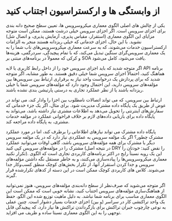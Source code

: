 # از وابستگی ها و ارکستراسیون اجتناب کنید

یکی از چالش های اصلی الگوی معماری میکروسرویس ها، تعیین سطح صحیح دانه بندی برای اجزای سرویس است. اگر اجزای سرویس خیلی درشت هستند، ممکن است متوجه مزایای این الگوی معماری (استقرار، مقیاس پذیری، آزمایش پذیری، و اتصال شل) نشوید. با این حال، اجزای خدماتی که خیلی ریزدانه هستند منجر به الزامات ارکستراسیون خدمات می‌شوند، که به سرعت معماری میکروسرویس‌های ناب شما را به یک معماری سرویس‌گرای سنگین تبدیل می‌کند، که با تمام پیچیدگی، سردرگمی، هزینه‌ها و کرکی که معمولاً در برنامه‌های مبتنی بر SOA یافت می‌شود، کامل می‌شود.&#x20;

اگر متوجه شدید که باید اجزای سرویس خود را از داخل رابط کاربری یا لایه API برنامه هماهنگ کنید، احتمالاً اجزای سرویس شما خیلی دقیق هستند. به طور مشابه، اگر متوجه شدید که برای پردازش یک درخواست واحد نیاز به برقراری ارتباط بین سرویس‌ها بین مؤلفه‌های سرویس دارید، این احتمال وجود دارد که مؤلفه‌های سرویس شما یا خیلی ریزدانه باشند یا از نظر عملکرد تجاری به درستی پارتیشن بندی نشده باشند.

ارتباط بین سرویس، که می تواند اتصالات نامطلوب بین اجزا را وادار کند، می تواند در عوض از طریق یک پایگاه داده مشترک مدیریت شود. برای مثال، اگر یک جزء خدماتی که سفارش‌های اینترنتی را تحویل می‌دهد به اطلاعات مشتری نیاز داشته باشد، می‌تواند به پایگاه داده برای بازیابی داده‌های لازم بر خلاف فراخوانی عملکرد در مؤلفه خدمات مشتری، به پایگاه داده مراجعه کند.

پایگاه داده مشترک می تواند نیازهای اطلاعاتی را برطرف کند، اما در مورد عملکرد مشترک چطور؟ اگر یک مؤلفه سرویس به عملکردی نیاز دارد که در یک مؤلفه سرویس دیگر یا مشترک برای همه مؤلفه‌های سرویس باشد، گاهی اوقات می‌توانید عملکرد مشترک را در مؤلفه‌های سرویس کپی کنید (در نتیجه اصل DRY را نقض کنید: خودتان را تکرار نکنید). این یک رویه نسبتاً رایج در اکثر برنامه‌های کاربردی تجاری است که الگوی معماری میکروسرویس‌ها را پیاده‌سازی می‌کنند، و به خاطر مستقل نگه داشتن مؤلفه‌های سرویس و جدا کردن استقرار آنها، از تکرار بخش‌های کوچک منطق کسب‌وکار جدا می‌شوند. کلاس های کاربردی کوچک ممکن است در این دسته از کدهای تکرارشده قرار گیرند.

اگر متوجه می‌شوید که صرف‌نظر از سطح دانه‌بندی مؤلفه‌های سرویس، هنوز نمی‌توانید از هماهنگ‌سازی مؤلفه‌های سرویس اجتناب کنید، نشانه خوبی است که ممکن است این الگوی معماری مناسب برای برنامه شما نباشد. به دلیل ماهیت توزیع شده این الگو، حفظ یک واحد تراکنشی کار در سراسر (و بین) اجزای خدمات بسیار دشوار است. چنین عملی به نوعی چارچوب جبران تراکنش برای بازگرداندن تراکنش ها نیاز دارد، که پیچیدگی قابل توجهی را به این الگوی معماری نسبتا ساده و ظریف می افزاید.
